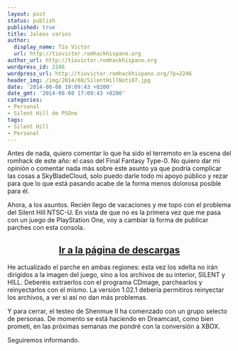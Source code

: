 ```yaml
---
layout: post
status: publish
published: true
title: Jaleos varios
author:
  display_name: Tío Víctor
  url: http://tiovictor.romhackhispano.org
author_url: http://tiovictor.romhackhispano.org
wordpress_id: 2246
wordpress_url: http://tiovictor.romhackhispano.org/?p=2246
header_img: /img/2014/08/SilentHillNoti07.jpg
date: '2014-08-08 19:09:43 +0200'
date_gmt: '2014-08-08 17:09:43 +0200'
categories:
- Personal
- Silent Hill de PSOne
tags:
- Silent Hill
- Personal
---
```

Antes de nada, quiero comentar lo que ha sido el terremoto en la escena del romhack de 
este año: el caso del Final Fantasy Type-0. No quiero dar mi opinión o comentar nada más 
sobre este asunto ya que podría complicar las cosas a SkyBladeCloud, solo puedo darle todo 
mi apoyo público y rezar para que lo que está pasando acabe de la forma menos dolorosa 
posible para él.

Ahora, a los asuntos. Recién llego de vacaciones y me topo con el problema del Silent Hill 
NTSC-U. En vista de que no es la primera vez que me pasa con un juego de PlayStation One, voy 
a cambiar la forma de publicar parches con esta consola.

<h2 style="text-align: center;"><strong><a href="http://tiovictor.romhackhispano.org/silent-hill-1/descargar/">Ir 
a la página de descargas</a></strong></h2>

He actualizado el parche en ambas regiones: esta vez los xdelta no irán dirigidos a la imagen 
del juego, sino a los archivos de su interior, SILENT y HILL. Deberéis extraerlos con el programa 
CDmage, parchearlos y reinyectarlos con el mismo. La versión 1.02.1 debería permitiros reinyectar 
los archivos, a ver si así no dan más problemas.

Y para cerrar, el testeo de Shenmue II ha comenzado con un grupo selecto de personas. De momento 
se está haciendo en Dreamcast, como bien prometí, en las próximas semanas me pondré con la 
conversión a XBOX.

Seguiremos informando.
